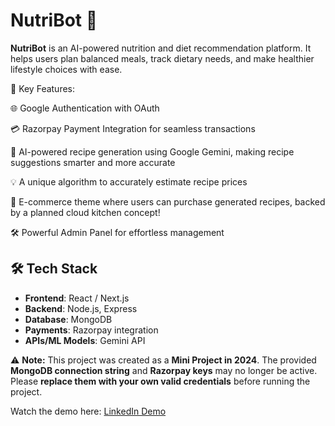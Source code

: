# NutriBot 🤖  

**NutriBot** is an AI-powered nutrition and diet recommendation platform. It helps users plan balanced meals, track dietary needs, and make healthier lifestyle choices with ease.  

🔹 Key Features:

🌐 Google Authentication with OAuth

💳 Razorpay Payment Integration for seamless transactions

🤖 AI-powered recipe generation using Google Gemini, making recipe suggestions smarter and more accurate

💡 A unique algorithm to accurately estimate recipe prices

🛒 E-commerce theme where users can purchase generated recipes, backed by a planned cloud kitchen concept!

🛠️ Powerful Admin Panel for effortless management


## 🛠️ Tech Stack  
- **Frontend**: React / Next.js  
- **Backend**: Node.js, Express  
- **Database**: MongoDB  
- **Payments**: Razorpay integration  
- **APIs/ML Models**: Gemini API

⚠️ **Note:** This project was created as a **Mini Project in 2024**. The provided **MongoDB connection string** and **Razorpay keys** may no longer be active. Please **replace them with your own valid credentials**  before running the project.  

Watch the demo here: [LinkedIn Demo](https://www.linkedin.com/posts/pauras-more-2206pm_project-completed-nutribot-thrilled-activity-7254895717251481601-PNd3?utm_source=share&utm_medium=member_desktop&rcm=ACoAAEqyOdIBIu6Qx31XlWLP73KEUERrZHXOAvA)
